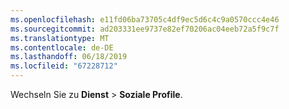 ```yaml
---
ms.openlocfilehash: e11fd06ba73705c4df9ec5d6c4c9a0570ccc4e46
ms.sourcegitcommit: ad203331ee9737e82ef70206ac04eeb72a5f9c7f
ms.translationtype: MT
ms.contentlocale: de-DE
ms.lasthandoff: 06/18/2019
ms.locfileid: "67228712"
---
```

Wechseln Sie zu **Dienst** > **Soziale Profile**.